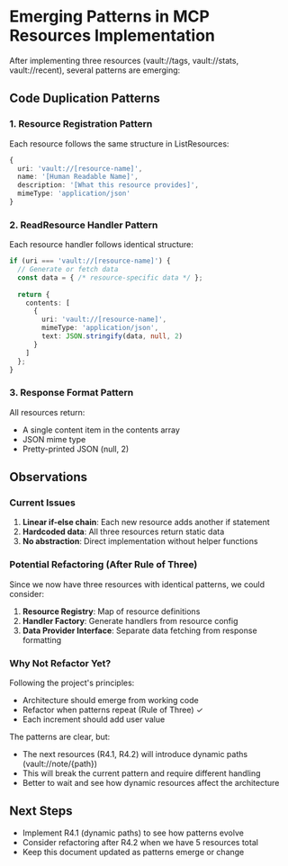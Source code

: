 # Emerging Patterns in MCP Resources Implementation

After implementing three resources (vault://tags, vault://stats, vault://recent), several patterns are emerging:

## Code Duplication Patterns

### 1. Resource Registration Pattern
Each resource follows the same structure in ListResources:
```typescript
{
  uri: 'vault://[resource-name]',
  name: '[Human Readable Name]',
  description: '[What this resource provides]',
  mimeType: 'application/json'
}
```

### 2. ReadResource Handler Pattern
Each resource handler follows identical structure:
```typescript
if (uri === 'vault://[resource-name]') {
  // Generate or fetch data
  const data = { /* resource-specific data */ };
  
  return {
    contents: [
      {
        uri: 'vault://[resource-name]',
        mimeType: 'application/json',
        text: JSON.stringify(data, null, 2)
      }
    ]
  };
}
```

### 3. Response Format Pattern
All resources return:
- A single content item in the contents array
- JSON mime type
- Pretty-printed JSON (null, 2)

## Observations

### Current Issues
1. **Linear if-else chain**: Each new resource adds another if statement
2. **Hardcoded data**: All three resources return static data
3. **No abstraction**: Direct implementation without helper functions

### Potential Refactoring (After Rule of Three)
Since we now have three resources with identical patterns, we could consider:

1. **Resource Registry**: Map of resource definitions
2. **Handler Factory**: Generate handlers from resource config
3. **Data Provider Interface**: Separate data fetching from response formatting

### Why Not Refactor Yet?
Following the project's principles:
- Architecture should emerge from working code
- Refactor when patterns repeat (Rule of Three) ✓
- Each increment should add user value

The patterns are clear, but:
- The next resources (R4.1, R4.2) will introduce dynamic paths (vault://note/{path})
- This will break the current pattern and require different handling
- Better to wait and see how dynamic resources affect the architecture

## Next Steps
- Implement R4.1 (dynamic paths) to see how patterns evolve
- Consider refactoring after R4.2 when we have 5 resources total
- Keep this document updated as patterns emerge or change